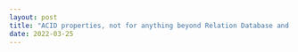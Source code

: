 ```yaml
---
layout: post
title: "ACID properties, not for anything beyond Relation Database and its Data"
date: 2022-03-25
---
```


 